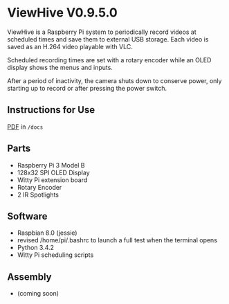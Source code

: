 # ViewHive V0.9.5.0

ViewHive is a Raspberry Pi system to periodically record videos at scheduled times and save them to external USB storage. Each video is saved as an H.264 video playable with VLC.

Scheduled recording times are set with a rotary encoder while an OLED display shows the menus and inputs.

After a period of inactivity, the camera shuts down to conserve power, only starting up to record or after pressing the power switch.

## Instructions for Use
[PDF](https://github.com/damonmcc/ViewHive/blob/stable/docs/ViewHive%20User%20Manual%20RevB.pdf) in `/docs`


## Parts
* Raspberry Pi 3 Model B
* 128x32 SPI OLED Display
* Witty Pi extension board
* Rotary Encoder
* 2 IR Spotlights

## Software
* Raspbian 8.0 (jessie)
 * revised /home/pi/.bashrc to launch a full test when the terminal opens
* Python 3.4.2
* Witty Pi scheduling scripts

## Assembly
* (coming soon)

